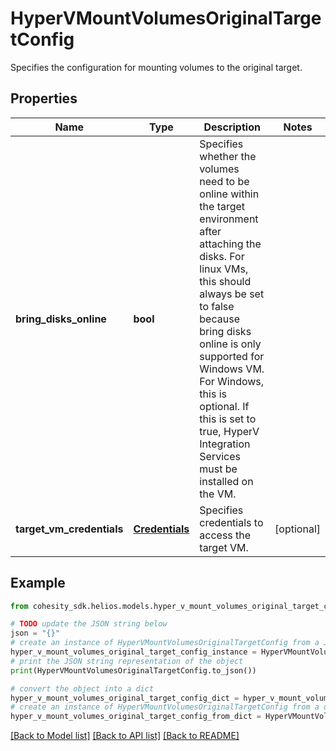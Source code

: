 # HyperVMountVolumesOriginalTargetConfig

Specifies the configuration for mounting volumes to the original target.

## Properties

Name | Type | Description | Notes
------------ | ------------- | ------------- | -------------
**bring_disks_online** | **bool** | Specifies whether the volumes need to be online within the target environment after attaching the disks. For linux VMs, this should always be set to false because bring disks online is only supported for Windows VM. For Windows, this is optional. If this is set to true, HyperV Integration Services must be installed on the VM. | 
**target_vm_credentials** | [**Credentials**](Credentials.md) | Specifies credentials to access the target VM. | [optional] 

## Example

```python
from cohesity_sdk.helios.models.hyper_v_mount_volumes_original_target_config import HyperVMountVolumesOriginalTargetConfig

# TODO update the JSON string below
json = "{}"
# create an instance of HyperVMountVolumesOriginalTargetConfig from a JSON string
hyper_v_mount_volumes_original_target_config_instance = HyperVMountVolumesOriginalTargetConfig.from_json(json)
# print the JSON string representation of the object
print(HyperVMountVolumesOriginalTargetConfig.to_json())

# convert the object into a dict
hyper_v_mount_volumes_original_target_config_dict = hyper_v_mount_volumes_original_target_config_instance.to_dict()
# create an instance of HyperVMountVolumesOriginalTargetConfig from a dict
hyper_v_mount_volumes_original_target_config_from_dict = HyperVMountVolumesOriginalTargetConfig.from_dict(hyper_v_mount_volumes_original_target_config_dict)
```
[[Back to Model list]](../README.md#documentation-for-models) [[Back to API list]](../README.md#documentation-for-api-endpoints) [[Back to README]](../README.md)


